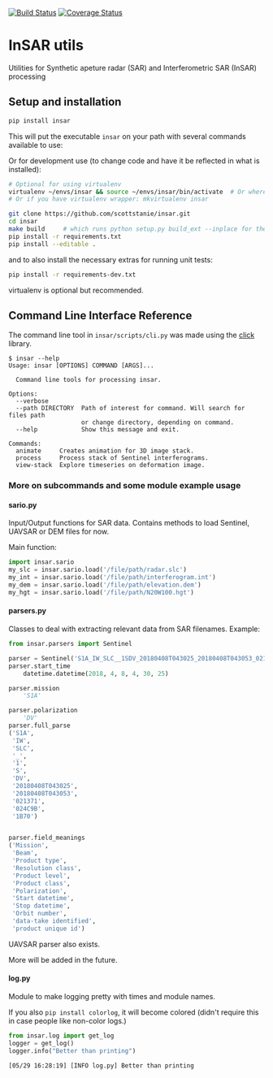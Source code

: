 [![Build Status](https://travis-ci.org/scottstanie/insar.svg?branch=master)](https://travis-ci.org/scottstanie/insar) 
[![Coverage Status](https://coveralls.io/repos/github/scottstanie/insar/badge.svg?branch=master)](https://coveralls.io/github/scottstanie/insar?branch=master)

# InSAR utils

Utilities for Synthetic apeture radar (SAR) and Interferometric SAR (InSAR) processing


## Setup and installation

```bash
pip install insar
```

This will put the executable `insar` on your path with several commands available to use:


Or for development use (to change code and have it be reflected in what is installed):

```bash
# Optional for using virtualenv
virtualenv ~/envs/insar && source ~/envs/insar/bin/activate  # Or wherever you store your virtual envs
# Or if you have virtualenv wrapper: mkvirtualenv insar

git clone https://github.com/scottstanie/insar.git
cd insar
make build     # which runs python setup.py build_ext --inplace for the cython extension
pip install -r requirements.txt
pip install --editable .
```
and to also install the necessary extras for running unit tests:
```bash
pip install -r requirements-dev.txt
```

virtualenv is optional but recommended.

## Command Line Interface Reference

The command line tool in `insar/scripts/cli.py` was made using the [click](https://pocco-click.readthedocs.io/en/latest/) library.

```
$ insar --help
Usage: insar [OPTIONS] COMMAND [ARGS]...

  Command line tools for processing insar.

Options:
  --verbose
  --path DIRECTORY  Path of interest for command. Will search for files path
                    or change directory, depending on command.
  --help            Show this message and exit.

Commands:
  animate     Creates animation for 3D image stack.
  process     Process stack of Sentinel interferograms.
  view-stack  Explore timeseries on deformation image.
```


### More on subcommands and some module example usage

#### sario.py

Input/Output functions for SAR data.
Contains methods to load Sentinel, UAVSAR or DEM files for now.

Main function: 

```python
import insar.sario
my_slc = insar.sario.load('/file/path/radar.slc')
my_int = insar.sario.load('/file/path/interferogram.int')
my_dem = insar.sario.load('/file/path/elevation.dem')
my_hgt = insar.sario.load('/file/path/N20W100.hgt')
```


#### parsers.py

Classes to deal with extracting relevant data from SAR filenames.
Example:

```python
from insar.parsers import Sentinel

parser = Sentinel('S1A_IW_SLC__1SDV_20180408T043025_20180408T043053_021371_024C9B_1B70.zip')
parser.start_time
    datetime.datetime(2018, 4, 8, 4, 30, 25)

parser.mission
    'S1A'

parser.polarization
    'DV'
parser.full_parse
('S1A',
 'IW',
 'SLC',
 '_',
 '1',
 'S',
 'DV',
 '20180408T043025',
 '20180408T043053',
 '021371',
 '024C9B',
 '1B70')


parser.field_meanings
('Mission',
 'Beam',
 'Product type',
 'Resolution class',
 'Product level',
 'Product class',
 'Polarization',
 'Start datetime',
 'Stop datetime',
 'Orbit number',
 'data-take identified',
 'product unique id')

```

UAVSAR parser also exists.

More will be added in the future.


#### log.py

Module to make logging pretty with times and module names.

If you also `pip install colorlog`, it will become colored (didn't require this in case people like non-color logs.)

```python
from insar.log import get_log
logger = get_log()
logger.info("Better than printing")
```

```
[05/29 16:28:19] [INFO log.py] Better than printing
```
